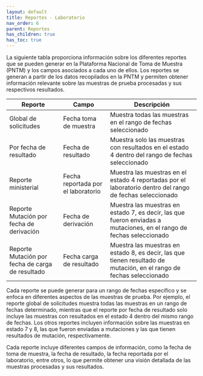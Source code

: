 ```yaml
---
layout: default
title: Reportes - Laboratorio
nav_order: 6
parent: Reportes
has_children: true
has_toc: true
---
```


La siguiente tabla  proporciona información sobre los diferentes reportes que se pueden generar en la Plataforma Nacional de Toma de Muestra (PNTM) y los campos asociados a cada uno de ellos. Los reportes se generan a partir de los datos recopilados en la PNTM y permiten obtener información relevante sobre las muestras de prueba procesadas y sus respectivos resultados.


| Reporte                                          | Campo                              | Descripción                                                                                                          |
|--------------------------------------------------|------------------------------------|----------------------------------------------------------------------------------------------------------------------|
| Global de solicitudes                            | Fecha toma de muestra              | Muestra todas las muestras en el rango de fechas seleccionado                                                        |
| Por fecha de resultado                           | Fecha de resultado                 | Muestra solo las muestras con resultados en el estado 4 dentro del rango de fechas seleccionado                      |
| Reporte ministerial                              | Fecha reportada por el laboratorio | Muestra las muestras en el estado 4 reportadas por el laboratorio dentro del rango de fechas seleccionado            |
| Reporte Mutación por fecha de derivación         | Fecha de derivación                | Muestra las muestras en estado 7, es decir, las que fueron enviadas a mutaciones, en el rango de fechas seleccionado |
| Reporte Mutación por fecha de carga de resultado | Fecha carga de resultado           | Muestra las muestras en estado 8, es decir, las que tienen resultado de mutación, en el rango de fechas seleccionado |

Cada reporte se puede generar para un rango de fechas específico y se enfoca en diferentes aspectos de las muestras de prueba. Por ejemplo, el reporte global de solicitudes muestra todas las muestras en un rango de fechas determinado, mientras que el reporte por fecha de resultado solo incluye las muestras con resultados en el estado 4 dentro del mismo rango de fechas. Los otros reportes incluyen información sobre las muestras en estado 7 y 8, las que fueron enviadas a mutaciones y las que tienen resultados de mutación, respectivamente.

Cada reporte incluye diferentes campos de información, como la fecha de toma de muestra, la fecha de resultado, la fecha reportada por el laboratorio, entre otros, lo que permite obtener una visión detallada de las muestras procesadas y sus resultados.
